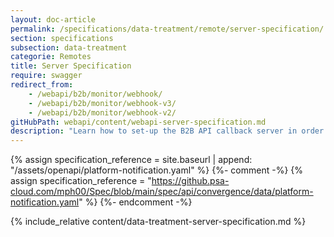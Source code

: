 ```yaml
---
layout: doc-article
permalink: /specifications/data-treatment/remote/server-specification/
section: specifications
subsection: data-treatment
categorie: Remotes
title: Server Specification
require: swagger
redirect_from: 
    - /webapi/b2b/monitor/webhook/
    - /webapi/b2b/monitor/webhook-v3/
    - /webapi/b2b/monitor/webhook-v2/
gitHubPath: webapi/content/webapi-server-specification.md
description: "Learn how to set-up the B2B API callback server in order to receive Monitor notifications."
---
```

{% assign specification_reference = site.baseurl | append: "/assets/openapi/platform-notification.yaml" %}
{%- comment -%} {% assign specification_reference = "https://github.psa-cloud.com/mph00/Spec/blob/main/spec/api/convergence/data/platform-notification.yaml" %} {%- endcomment -%}

{% include_relative content/data-treatment-server-specification.md %}